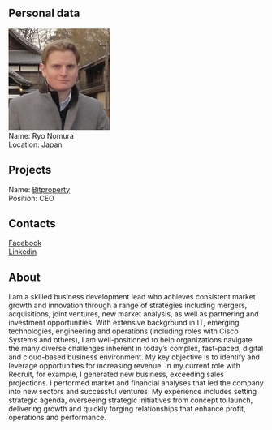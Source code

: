## Personal data
![ryo nomura photo](photo/ryo_nomura.jpg)  
Name:   Ryo Nomura  
Location: Japan  
## Projects 
Name: [Bitproperty](../projects/bitproperty.md)  
Position:    CEO
## Contacts
[Facebook](https://www.facebook.com/ryo.nomura)    
[Linkedin](https://www.linkedin.com/in/nomuraryo/)
## About
I am a skilled business development lead who achieves consistent market growth and innovation through a range of strategies including mergers, acquisitions, joint ventures, new market analysis, as well as partnering and investment opportunities. With extensive background in IT, emerging technologies, engineering and operations (including roles with Cisco Systems and others), I am well-positioned to help organizations navigate the many diverse challenges inherent in today’s complex, fast-paced, digital and cloud-based business environment. My key objective is to identify and leverage opportunities for increasing revenue. In my current role with Recruit, for example, I generated new business, exceeding sales projections. I performed market and financial analyses that led the company into new sectors and successful ventures. My experience includes setting strategic agenda, overseeing strategic initiatives from concept to launch, delivering growth and quickly forging relationships that enhance profit, operations and performance.
